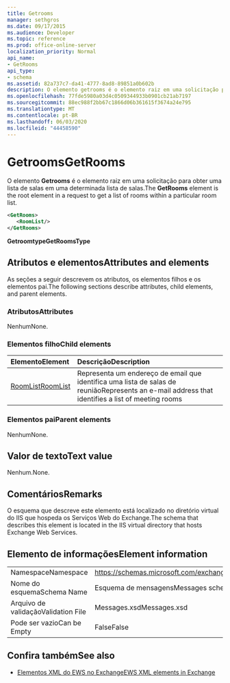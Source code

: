 ```yaml
---
title: Getrooms
manager: sethgros
ms.date: 09/17/2015
ms.audience: Developer
ms.topic: reference
ms.prod: office-online-server
localization_priority: Normal
api_name:
- GetRooms
api_type:
- schema
ms.assetid: 82a737c7-da41-4777-8ad8-89851a0b602b
description: O elemento getrooms é o elemento raiz em uma solicitação para obter uma lista de salas em uma determinada lista de salas.
ms.openlocfilehash: 77fde5980a03d4c0509344933b0901cb21ab7197
ms.sourcegitcommit: 88ec988f2bb67c1866d06b361615f3674a24e795
ms.translationtype: MT
ms.contentlocale: pt-BR
ms.lasthandoff: 06/03/2020
ms.locfileid: "44458590"
---
```

# <a name="getrooms"></a><span data-ttu-id="9edaf-103">Getrooms</span><span class="sxs-lookup"><span data-stu-id="9edaf-103">GetRooms</span></span>

<span data-ttu-id="9edaf-104">O elemento **Getrooms** é o elemento raiz em uma solicitação para obter uma lista de salas em uma determinada lista de salas.</span><span class="sxs-lookup"><span data-stu-id="9edaf-104">The **GetRooms** element is the root element in a request to get a list of rooms within a particular room list.</span></span> 
  
```XML
<GetRooms>
   <RoomList/>
</GetRooms>
```

 <span data-ttu-id="9edaf-105">**Getroomtype**</span><span class="sxs-lookup"><span data-stu-id="9edaf-105">**GetRoomsType**</span></span>
## <a name="attributes-and-elements"></a><span data-ttu-id="9edaf-106">Atributos e elementos</span><span class="sxs-lookup"><span data-stu-id="9edaf-106">Attributes and elements</span></span>

<span data-ttu-id="9edaf-107">As seções a seguir descrevem os atributos, os elementos filhos e os elementos pai.</span><span class="sxs-lookup"><span data-stu-id="9edaf-107">The following sections describe attributes, child elements, and parent elements.</span></span>
  
### <a name="attributes"></a><span data-ttu-id="9edaf-108">Atributos</span><span class="sxs-lookup"><span data-stu-id="9edaf-108">Attributes</span></span>

<span data-ttu-id="9edaf-109">Nenhum</span><span class="sxs-lookup"><span data-stu-id="9edaf-109">None.</span></span>
  
### <a name="child-elements"></a><span data-ttu-id="9edaf-110">Elementos filho</span><span class="sxs-lookup"><span data-stu-id="9edaf-110">Child elements</span></span>

|<span data-ttu-id="9edaf-111">**Elemento**</span><span class="sxs-lookup"><span data-stu-id="9edaf-111">**Element**</span></span>|<span data-ttu-id="9edaf-112">**Descrição**</span><span class="sxs-lookup"><span data-stu-id="9edaf-112">**Description**</span></span>|
|:-----|:-----|
|[<span data-ttu-id="9edaf-113">RoomList</span><span class="sxs-lookup"><span data-stu-id="9edaf-113">RoomList</span></span>](roomlist.md) <br/> |<span data-ttu-id="9edaf-114">Representa um endereço de email que identifica uma lista de salas de reunião</span><span class="sxs-lookup"><span data-stu-id="9edaf-114">Represents an e-mail address that identifies a list of meeting rooms</span></span>  <br/> |
   
### <a name="parent-elements"></a><span data-ttu-id="9edaf-115">Elementos pai</span><span class="sxs-lookup"><span data-stu-id="9edaf-115">Parent elements</span></span>

<span data-ttu-id="9edaf-116">Nenhum</span><span class="sxs-lookup"><span data-stu-id="9edaf-116">None.</span></span>
  
## <a name="text-value"></a><span data-ttu-id="9edaf-117">Valor de texto</span><span class="sxs-lookup"><span data-stu-id="9edaf-117">Text value</span></span>

<span data-ttu-id="9edaf-118">Nenhum.</span><span class="sxs-lookup"><span data-stu-id="9edaf-118">None.</span></span>
  
## <a name="remarks"></a><span data-ttu-id="9edaf-119">Comentários</span><span class="sxs-lookup"><span data-stu-id="9edaf-119">Remarks</span></span>

<span data-ttu-id="9edaf-120">O esquema que descreve este elemento está localizado no diretório virtual do IIS que hospeda os Serviços Web do Exchange.</span><span class="sxs-lookup"><span data-stu-id="9edaf-120">The schema that describes this element is located in the IIS virtual directory that hosts Exchange Web Services.</span></span>
  
## <a name="element-information"></a><span data-ttu-id="9edaf-121">Elemento de informações</span><span class="sxs-lookup"><span data-stu-id="9edaf-121">Element information</span></span>

|||
|:-----|:-----|
|<span data-ttu-id="9edaf-122">Namespace</span><span class="sxs-lookup"><span data-stu-id="9edaf-122">Namespace</span></span>  <br/> |https://schemas.microsoft.com/exchange/services/2006/messages  <br/> |
|<span data-ttu-id="9edaf-123">Nome do esquema</span><span class="sxs-lookup"><span data-stu-id="9edaf-123">Schema Name</span></span>  <br/> |<span data-ttu-id="9edaf-124">Esquema de mensagens</span><span class="sxs-lookup"><span data-stu-id="9edaf-124">Messages schema</span></span>  <br/> |
|<span data-ttu-id="9edaf-125">Arquivo de validação</span><span class="sxs-lookup"><span data-stu-id="9edaf-125">Validation File</span></span>  <br/> |<span data-ttu-id="9edaf-126">Messages.xsd</span><span class="sxs-lookup"><span data-stu-id="9edaf-126">Messages.xsd</span></span>  <br/> |
|<span data-ttu-id="9edaf-127">Pode ser vazio</span><span class="sxs-lookup"><span data-stu-id="9edaf-127">Can be Empty</span></span>  <br/> |<span data-ttu-id="9edaf-128">False</span><span class="sxs-lookup"><span data-stu-id="9edaf-128">False</span></span>  <br/> |
   
## <a name="see-also"></a><span data-ttu-id="9edaf-129">Confira também</span><span class="sxs-lookup"><span data-stu-id="9edaf-129">See also</span></span>



- [<span data-ttu-id="9edaf-130">Elementos XML do EWS no Exchange</span><span class="sxs-lookup"><span data-stu-id="9edaf-130">EWS XML elements in Exchange</span></span>](ews-xml-elements-in-exchange.md)

